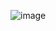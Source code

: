 ![image](https://github.com/trantrieucuong/minitest/assets/137768635/ffc74178-18c3-474a-9d4d-45a3a67387d4)
